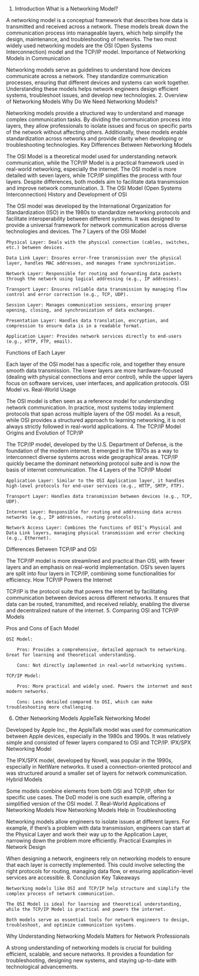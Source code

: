 1. Introduction
What is a Networking Model?

A networking model is a conceptual framework that describes how data is transmitted and received across a network. These models break down the communication process into manageable layers, which help simplify the design, maintenance, and troubleshooting of networks. The two most widely used networking models are the OSI (Open Systems Interconnection) model and the TCP/IP model.
Importance of Networking Models in Communication

Networking models serve as guidelines to understand how devices communicate across a network. They standardize communication processes, ensuring that different devices and systems can work together. Understanding these models helps network engineers design efficient systems, troubleshoot issues, and develop new technologies.
2. Overview of Networking Models
Why Do We Need Networking Models?

Networking models provide a structured way to understand and manage complex communication tasks. By dividing the communication process into layers, they allow professionals to isolate issues and focus on specific parts of the network without affecting others. Additionally, these models enable standardization across networks and provide clarity when developing or troubleshooting technologies.
Key Differences Between Networking Models

The OSI Model is a theoretical model used for understanding network communication, while the TCP/IP Model is a practical framework used in real-world networking, especially the internet. The OSI model is more detailed with seven layers, while TCP/IP simplifies the process with four layers. Despite differences, both models aim to facilitate data transmission and improve network communication.
3. The OSI Model (Open Systems Interconnection)
History and Development of OSI

The OSI model was developed by the International Organization for Standardization (ISO) in the 1980s to standardize networking protocols and facilitate interoperability between different systems. It was designed to provide a universal framework for network communication across diverse technologies and devices.
The 7 Layers of the OSI Model

    Physical Layer: Deals with the physical connection (cables, switches, etc.) between devices.

    Data Link Layer: Ensures error-free transmission over the physical layer, handles MAC addresses, and manages frame synchronization.

    Network Layer: Responsible for routing and forwarding data packets through the network using logical addressing (e.g., IP addresses).

    Transport Layer: Ensures reliable data transmission by managing flow control and error correction (e.g., TCP, UDP).

    Session Layer: Manages communication sessions, ensuring proper opening, closing, and synchronization of data exchanges.

    Presentation Layer: Handles data translation, encryption, and compression to ensure data is in a readable format.

    Application Layer: Provides network services directly to end-users (e.g., HTTP, FTP, email).

Functions of Each Layer

Each layer of the OSI model has a specific role, and together they ensure smooth data transmission. The lower layers are more hardware-focused (dealing with physical connections and error control), while the upper layers focus on software services, user interfaces, and application protocols.
OSI Model vs. Real-World Usage

The OSI model is often seen as a reference model for understanding network communication. In practice, most systems today implement protocols that span across multiple layers of the OSI model. As a result, while OSI provides a structured approach to learning networking, it is not always strictly followed in real-world applications.
4. The TCP/IP Model
Origins and Evolution of TCP/IP

The TCP/IP model, developed by the U.S. Department of Defense, is the foundation of the modern internet. It emerged in the 1970s as a way to interconnect diverse systems across wide geographical areas. TCP/IP quickly became the dominant networking protocol suite and is now the basis of internet communication.
The 4 Layers of the TCP/IP Model

    Application Layer: Similar to the OSI Application layer, it handles high-level protocols for end-user services (e.g., HTTP, SMTP, FTP).

    Transport Layer: Handles data transmission between devices (e.g., TCP, UDP).

    Internet Layer: Responsible for routing and addressing data across networks (e.g., IP addresses, routing protocols).

    Network Access Layer: Combines the functions of OSI’s Physical and Data Link layers, managing physical transmission and error checking (e.g., Ethernet).

Differences Between TCP/IP and OSI

The TCP/IP model is more streamlined and practical than OSI, with fewer layers and an emphasis on real-world implementation. OSI’s seven layers are split into four layers in TCP/IP, combining some functionalities for efficiency.
How TCP/IP Powers the Internet

TCP/IP is the protocol suite that powers the internet by facilitating communication between devices across different networks. It ensures that data can be routed, transmitted, and received reliably, enabling the diverse and decentralized nature of the internet.
5. Comparing OSI and TCP/IP Models

Pros and Cons of Each Model

    OSI Model:

        Pros: Provides a comprehensive, detailed approach to networking. Great for learning and theoretical understanding.

        Cons: Not directly implemented in real-world networking systems.

    TCP/IP Model:

        Pros: More practical and widely used. Powers the internet and most modern networks.

        Cons: Less detailed compared to OSI, which can make troubleshooting more challenging.

6. Other Networking Models
AppleTalk Networking Model

Developed by Apple Inc., the AppleTalk model was used for communication between Apple devices, especially in the 1980s and 1990s. It was relatively simple and consisted of fewer layers compared to OSI and TCP/IP.
IPX/SPX Networking Model

The IPX/SPX model, developed by Novell, was popular in the 1990s, especially in NetWare networks. It used a connection-oriented protocol and was structured around a smaller set of layers for network communication.
Hybrid Models

Some models combine elements from both OSI and TCP/IP, often for specific use cases. The DoD model is one such example, offering a simplified version of the OSI model.
7. Real-World Applications of Networking Models
How Networking Models Help in Troubleshooting

Networking models allow engineers to isolate issues at different layers. For example, if there’s a problem with data transmission, engineers can start at the Physical Layer and work their way up to the Application Layer, narrowing down the problem more efficiently.
Practical Examples in Network Design

When designing a network, engineers rely on networking models to ensure that each layer is correctly implemented. This could involve selecting the right protocols for routing, managing data flow, or ensuring application-level services are accessible.
8. Conclusion
Key Takeaways

    Networking models like OSI and TCP/IP help structure and simplify the complex process of network communication.

    The OSI Model is ideal for learning and theoretical understanding, while the TCP/IP Model is practical and powers the internet.

    Both models serve as essential tools for network engineers to design, troubleshoot, and optimize communication systems.

Why Understanding Networking Models Matters for Network Professionals

A strong understanding of networking models is crucial for building efficient, scalable, and secure networks. It provides a foundation for troubleshooting, designing new systems, and staying up-to-date with technological advancements.
